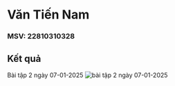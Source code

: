 # Văn Tiến Nam
### MSV: 22810310328
## Kết quả 

Bài tập 2 ngày 07-01-2025
![bài tập 2 ngày 07-01-2025](https://github.com/user-attachments/assets/e84750c7-5c77-494f-92bc-01e767e8f692)
